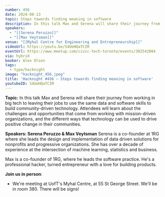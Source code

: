 ```yaml
---
number: 456
date: 2024-08-13
topic: Steps towards finding meaning in software
description: In this talk Max and Serena will share their journey from working in big tech to leaving their jobs to use the same data and software skills to build community-driven technology. Attendees will learn about the challenges and opportunities that come from working with mission-driven organizations, and the different ways that technology can be used to drive positive change in their communities.
speakers:
  - "[[Serena Peruzzo]]"
  - "[[Max Veytsman]]"
venue: "[[Myhal Centre for Engineering and Entrepreneurship]]"
videoUrl: https://youtu.be/S4UeHQaTCIM
eventUrl: https://www.meetup.com/civic-tech-toronto/events/302542084
via: hybrid
booker: Alex Olson
tags:
  - type/hacknight
image: "hacknight_456.jpeg"
title: 'Hacknight #456 – Steps towards finding meaning in software'
youtubeID: S4UeHQaTCIM
---
```


**Topic:** In this talk Max and Serena will share their journey from working in big tech to leaving their jobs to use the same data and software skills to build community-driven technology. Attendees will learn about the challenges and opportunities that come from working with mission-driven organizations, and the different ways that technology can be used to drive positive change in their communities.

**Speakers: Serena Peruzzo & Max Veytsman**
Serena is a co-founder at 1RG where she leads the design and implementation of data driven solutions for nonprofits and progressive organizations. She has over a decade of experience at the intersection of machine learning, statistics and business.

Max is a co-founder of 1RG, where he leads the software practice. He's a professional hacker, turned entrepreneur with a love for building products.

**Join us in person**:

* We're meeting at UofT's Myhal Centre, at 55 St George Street. We'll be in room 380. There will be signs!
